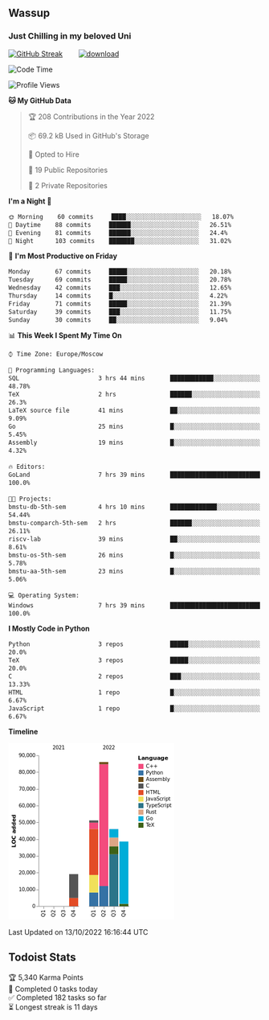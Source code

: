 ## Wassup 
### Just Chilling in my beloved Uni 

<!--
-->

[![GitHub Streak](http://github-readme-streak-stats.herokuapp.com?user=archeoss&theme=shades-of-purple&hide_border=true&date_format=j%20M%5B%20Y%5D)](https://git.io/streak-stats)&nbsp;&nbsp;&nbsp;&nbsp;&nbsp;&nbsp;&nbsp;&nbsp;[![download](https://user-images.githubusercontent.com/68448737/147796309-d8b65b1d-4dde-40d9-b03a-2b42aaa6cd43.jpeg)
](http://bmstu.ru/)

<!--START_SECTION:waka-->
![Code Time](http://img.shields.io/badge/Code%20Time-614%20hrs%2052%20mins-blue)

![Profile Views](http://img.shields.io/badge/Profile%20Views-2-blue)

**🐱 My GitHub Data** 

> 🏆 208 Contributions in the Year 2022
 > 
> 📦 69.2 kB Used in GitHub's Storage 
 > 
> 💼 Opted to Hire
 > 
> 📜 19 Public Repositories 
 > 
> 🔑 2 Private Repositories  
 > 
**I'm a Night 🦉** 

```text
🌞 Morning    60 commits     ████░░░░░░░░░░░░░░░░░░░░░   18.07% 
🌆 Daytime    88 commits     ██████░░░░░░░░░░░░░░░░░░░   26.51% 
🌃 Evening    81 commits     ██████░░░░░░░░░░░░░░░░░░░   24.4% 
🌙 Night      103 commits    ███████░░░░░░░░░░░░░░░░░░   31.02%

```
📅 **I'm Most Productive on Friday** 

```text
Monday       67 commits     █████░░░░░░░░░░░░░░░░░░░░   20.18% 
Tuesday      69 commits     █████░░░░░░░░░░░░░░░░░░░░   20.78% 
Wednesday    42 commits     ███░░░░░░░░░░░░░░░░░░░░░░   12.65% 
Thursday     14 commits     █░░░░░░░░░░░░░░░░░░░░░░░░   4.22% 
Friday       71 commits     █████░░░░░░░░░░░░░░░░░░░░   21.39% 
Saturday     39 commits     ███░░░░░░░░░░░░░░░░░░░░░░   11.75% 
Sunday       30 commits     ██░░░░░░░░░░░░░░░░░░░░░░░   9.04%

```


📊 **This Week I Spent My Time On** 

```text
⌚︎ Time Zone: Europe/Moscow

💬 Programming Languages: 
SQL                      3 hrs 44 mins       ████████████░░░░░░░░░░░░░   48.78% 
TeX                      2 hrs               ██████░░░░░░░░░░░░░░░░░░░   26.3% 
LaTeX source file        41 mins             ██░░░░░░░░░░░░░░░░░░░░░░░   9.09% 
Go                       25 mins             █░░░░░░░░░░░░░░░░░░░░░░░░   5.45% 
Assembly                 19 mins             █░░░░░░░░░░░░░░░░░░░░░░░░   4.32%

🔥 Editors: 
GoLand                   7 hrs 39 mins       █████████████████████████   100.0%

🐱‍💻 Projects: 
bmstu-db-5th-sem         4 hrs 10 mins       █████████████░░░░░░░░░░░░   54.44% 
bmstu-comparch-5th-sem   2 hrs               ██████░░░░░░░░░░░░░░░░░░░   26.11% 
riscv-lab                39 mins             ██░░░░░░░░░░░░░░░░░░░░░░░   8.61% 
bmstu-os-5th-sem         26 mins             █░░░░░░░░░░░░░░░░░░░░░░░░   5.78% 
bmstu-aa-5th-sem         23 mins             █░░░░░░░░░░░░░░░░░░░░░░░░   5.06%

💻 Operating System: 
Windows                  7 hrs 39 mins       █████████████████████████   100.0%

```

**I Mostly Code in Python** 

```text
Python                   3 repos             █████░░░░░░░░░░░░░░░░░░░░   20.0% 
TeX                      3 repos             █████░░░░░░░░░░░░░░░░░░░░   20.0% 
C                        2 repos             ███░░░░░░░░░░░░░░░░░░░░░░   13.33% 
HTML                     1 repo              █░░░░░░░░░░░░░░░░░░░░░░░░   6.67% 
JavaScript               1 repo              █░░░░░░░░░░░░░░░░░░░░░░░░   6.67%

```


**Timeline**

![Chart not found](https://raw.githubusercontent.com/archeoss/archeoss/master/charts/bar_graph.png) 


 Last Updated on 13/10/2022 16:16:44 UTC
<!--END_SECTION:waka-->

## Todoist Stats

<!-- TODO-IST:START -->
🏆  5,340 Karma Points           
🌸  Completed 0 tasks today           
✅  Completed 182 tasks so far           
⏳  Longest streak is 11 days
<!-- TODO-IST:END -->
